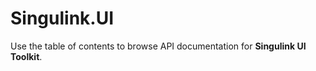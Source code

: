 # Singulink.UI

Use the table of contents to browse API documentation for **Singulink UI Toolkit**.
